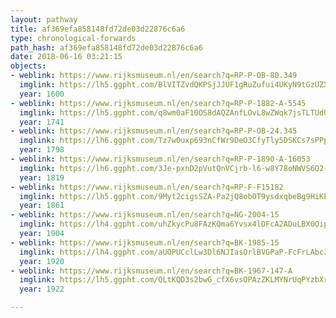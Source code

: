 ```yaml
---
layout: pathway
title: af369efa858148fd72de03d22876c6a6
type: chronological-forwards
path_hash: af369efa858148fd72de03d22876c6a6
date: 2018-06-16 03:21:15
objects:
- weblink: https://www.rijksmuseum.nl/en/search?q=RP-P-OB-80.349
  imglink: https://lh5.ggpht.com/BlVITZvdQKPSjJJUF1gRuZufui4UKyN9tGzUZXsgQAJzy3FN7wsao9zwq5Mp8f5EUL3s06h0fmMk3Q9jMizeuRov3g=s200
  year: 1600
- weblink: https://www.rijksmuseum.nl/en/search?q=RP-P-1882-A-5545
  imglink: https://lh5.ggpht.com/q8wm0aF10OS8dAQZAnfLOvL8wZWqk7jsTLTUd06DiquNwr9fR87py9NpRBBuL_HieVzzPZZBmBFxsNUjo0T--kGD1fN_=s200
  year: 1741
- weblink: https://www.rijksmuseum.nl/en/search?q=RP-P-OB-24.345
  imglink: https://lh6.ggpht.com/Tz7w0uxp693nCfWr9DeO3CfyTly5DSKCs7sPPpqnaz9IAsbEvFv9ncj26vwhJGdQ32xECfqqDxgV7H0L-pIuGF02PSU=s200
  year: 1798
- weblink: https://www.rijksmuseum.nl/en/search?q=RP-P-1890-A-16053
  imglink: https://lh6.ggpht.com/3Je-pxnD2pVutQnVCjrb-l6-w8Y78oNWVS6Q2-XwrctrAkmYRL0gJLBdpsAxd-VB2088yio7LE8wF6F-16rKGIUfzp0=s200
  year: 1819
- weblink: https://www.rijksmuseum.nl/en/search?q=RP-F-F15182
  imglink: https://lh5.ggpht.com/9Myt2cigsSZA-Pa2jQ8obOT9ysdxqbeBg9HiKPn2ax4dMDmvOBsO3OsTa1MjxmKzZMPp1kSGiQAHX5rBGf0qyKKchKY=s200
  year: 1861
- weblink: https://www.rijksmuseum.nl/en/search?q=NG-2004-15
  imglink: https://lh4.ggpht.com/uhZkycPu8FAzKQma6Yvsx4lDFcA2ADuLBX0OipeLAP_i4GLLzuwEXzQ8ojf9u14alhaBd5J_gJ_pTSmAorU6hW-k8UwT=s200
  year: 1904
- weblink: https://www.rijksmuseum.nl/en/search?q=BK-1985-15
  imglink: https://lh4.ggpht.com/aUOPUCclLw3Dl6NJIasOrlBVGPaP-FcFrLAbcJmRX4OHsN1piyJbM21_mRB5oThAPUtt-WRsNtaXiFwvyqbuseqSAc4=s200
  year: 1920
- weblink: https://www.rijksmuseum.nl/en/search?q=BK-1967-147-A
  imglink: https://lh5.ggpht.com/QLtKQD3s2bwG_cfX6vsOPAzZKLMYNrUqPYzbXrC2GAmczl2qUiwDoAn4w_mlzvJymN21Fuvv8i5hJf-XHDfXhh5FaA=s200
  year: 1922

---
```

